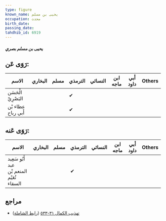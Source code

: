 ```yaml
---
type: figure
known_name: يحيى بن مسلم
occupation: محدث
birth_date:
passing_date:
tahdhib_id: 6919
---
```

##### يحيى بن مسلم بصري

## رَوَى عَن:
| الاسم               | البخاري | مسلم | الترمذي | النسائي | ابن ماجه | أبي داود | Others |
| ------------------- | ------- | ---- | ------- | ------- | -------- | -------- | ------ |
| الْحَسَن البَصْرِيّ |         |      | ✔       |         |          |          |        |
| عطاء بْن أَبي رباح  |         |      | ✔       |         |          |          |        |
## رَوَى عَنه:
| الاسم                                      | البخاري | مسلم | الترمذي | النسائي | ابن ماجه | أبي داود | Others |
| ------------------------------------------ | ------- | ---- | ------- | ------- | -------- | -------- | ------ |
| أَبُو سَعِيد عبد المنعم بْن نُعَيْم السقاء |         |      | ✔       |         |          |          |        |
## مراجع
- [تهذيب الكمال ٣١-٥٣٣](obsidian://open?vault=Tahdhib-al-Kamal&file=Figures/٦٩١٩-يحيى%20بن%20مسلم%20بصري) ([رابط الشاملة](https://shamela.ws/book/3722/17081))